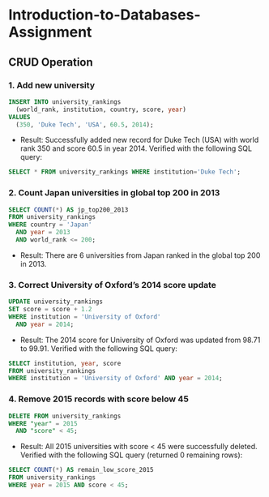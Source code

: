 # Introduction-to-Databases-Assignment

## CRUD Operation
### 1. Add new university
```sql
INSERT INTO university_rankings
  (world_rank, institution, country, score, year)
VALUES
  (350, 'Duke Tech', 'USA', 60.5, 2014);
```
- Result: Successfully added new record for Duke Tech (USA) with world rank 350 and score 60.5 in year 2014. Verified with the following SQL query:
```sql
SELECT * FROM university_rankings WHERE institution='Duke Tech';
```

### 2. Count Japan universities in global top 200 in 2013
```sql
SELECT COUNT(*) AS jp_top200_2013
FROM university_rankings
WHERE country = 'Japan'
  AND year = 2013
  AND world_rank <= 200;
```
- Result: There are 6 universities from Japan ranked in the global top 200 in 2013.

### 3. Correct University of Oxford’s 2014 score update
```sql
UPDATE university_rankings
SET score = score + 1.2
WHERE institution = 'University of Oxford'
  AND year = 2014;
```
- Result: The 2014 score for University of Oxford was updated from 98.71 to 99.91. Verified with the following SQL query:
```sql
SELECT institution, year, score
FROM university_rankings
WHERE institution = 'University of Oxford' AND year = 2014;
```

### 4. Remove 2015 records with score below 45
```sql
DELETE FROM university_rankings
WHERE "year" = 2015
  AND "score" < 45;
```
- Result: All 2015 universities with score < 45 were successfully deleted. Verified with the following SQL query (returned 0 remaining rows):
```sql
SELECT COUNT(*) AS remain_low_score_2015
FROM university_rankings
WHERE year = 2015 AND score < 45;
```

